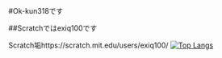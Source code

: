 #Ok-kun318です

##Scratchではexiq100です

Scratch垢https://scratch.mit.edu/users/exiq100/
[![Top Langs](https://github-readme-stats.vercel.app/api/top-langs/?username=Ok-kun318)](https://github.com/anuraghazra/github-readme-stats)
